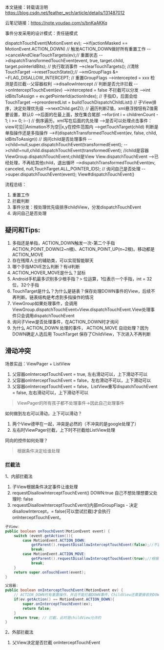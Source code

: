 本文链接：转载请注明
https://blog.csdn.net/feather_wch/article/details/131487012

云笔记链接：https://note.youdao.com/s/bnKaAKKq


事件分发采用的设计模式：责任链模式

dispatchTouchEvent(MotionEvent ev);
-->if(actionMasked == MotionEvent.ACTION_DOWN) // 触发ACTION_DOWN做好所有重置工作
  -->cancelAndClearTouchTargets(ev);// 重置状态
    -->dispatchTransformedTouchEvent(event, true, target.child, target.pointerIdBits); // 执行取消事件
    -->clearTouchTargets(); //清除TouchTarget
  -->resetTouchState();//
    -->mGroupFlags &= ~FLAG_DISALLOW_INTERCEPT; // 重置GroupFlags
-->intercepted = xxx 检测是否拦截--父容器权利
  -->disallowIntercept // 判断是否允许拦截
    -->onInterceptTouchEvent(ev)
-->intercepted = false 不拦截可以分发
  -->int idBitsToAssign = ev.getPointerId(actionIndex); // 手指ID，后面会给TouchTarget
  -->preorderedList = buildTouchDispatchChildList() // 子View排序，决定处理优先级
    -->nextChild.getZ(); // 遍历判断Z值，xml悬浮按钮有Z值需要设置，默认0
    -->后面的在最上面，放在集合尾部
  -->for(int i = childrenCount - 1; i >= 0; i--) // 倒序遍历，xml写在后面的先处理
    -->是否可以处理点击事件：view可见||Animation不为空||x,y在控件范围内
    -->getTouchTarget(child) 判断是单指操作还是多指操作
    -->if(dispatchTransformedTouchEvent(ev, false, child, idBitsToAssign)) // 询问child是否处理事件
      -->child=null,super.dispatchTouchEvent(transformedEvent);
      -->child!=null,child.dispatchTouchEvent(transformedEvent); //child是容器ViewGroup.dispatchTouchEvent;child是View View.dispatchTouchEvent
      -->已经处理，不再给其他child，退出循环
-->dispatchTransformedTouchEvent(ev, canceled, null,TouchTarget.ALL_POINTER_IDS); // 询问自己是否处理
  -->super.dispatchTouchEvent(event); View#dispatchTouchEvent()

流程总结：
1. 重置工作
2. 拦截判断
3. 事件分发：按处理优先级排序childView，分发dispatchTouchEvent
4. 询问自己是否处理

## 疑问和Tips:
1. 多指还是单指，ACTION_DOWN触发一次-第二个手指ACTION_POINT_DOWN(2~n根)、ACTION_POINT_UP(n~2根)。移动都是ACTION_MOVE
2. 存在残障人士的辅助类，可以实现智能聊天
3. 哪个手指MOVE怎么判断？有id判断
4. ACTION_HOVER_MOVE是什么？鼠标
5. Android手机最多识别多少根手指？> 位运算，1位表示一个手指，int = 32位，32个手指
6. TouchTarget是什么？为什么是链表？保存处理DOWN事件的View，后续不再判断。链表结构是考虑到多指操作的情况
7. ViewGroup如果处理事件，会调用ViewGroup.dispatchTouchEvent+View.dispatchTouchEvent.View处理事件只会调用dispatchTouchEvent
8. 询问子View是否处理事件，在ACTION_DOWN时才询问
9. 为什么 ACTION_DOWN 处理的事件， ACTION_MOVE 自动处理？因为DOWN确定人选后用 TouchTarget 保存了ChildView，下次进入不再判断

## 滑动冲突

场景实战：ViewPager + ListView
1. 父容器onInterceptTouchEvent = true, 左右滑动可以，上下滑动不可以
2. 父容器onInterceptTouchEvent = false，左右滑动不可以，上下滑动可以
3. 父容器onInterceptTouchEvent = false，ListView重写dispatchTouchEvent = false, 左右滑动可以，上下滑动不可以
> ViewPager的所有孩子都不处理事件->因此自己处理事件

如何做到左右可以滑动，上下可以滑动？
1. 两个View德甲在一起，冲突是必然的（不冲突的是google处理了）
2. 左右时ViewPager拦截，上下时不拦截给ListView处理

同向的控件如何处理？
> 根据条件决定给谁处理

### 拦截法

1、内部拦截法
1. 子View根据条件决定事件让谁处理
2. requestDisallowInterceptTouchEvent() DOWN:true 自己不想处理想要父处理时: false
3. requestDisallowInterceptTouchEvent()内部mGroupFlags - 决定 disallowIntercept，= false(可以尝试拦截)才会执行 onInterceptTouchEvent。
```java
子View:
public boolean onTouchEvent(MotionEvent event) {
    switch (event.getAction()){
        case MotionEvent.ACTION_DOWN:
            getParent().requestDisallowInterceptTouchEvent(false);//不要拦截
            break;
        case MotionEvent.ACTION_MOVE:
            getParent().requestDisallowInterceptTouchEvent(true);//根据条件判断，进行拦截
            break;
    }
    return super.onTouchEvent(event);
}

父容器:
public boolean onInterceptTouchEvent(MotionEvent ev) {
    // ACTION_DOWN时有重置操作，并且不能拦截DOWN事件，ChildView还需要接收到DOWN去 requestDisallowInterceptTouchEvent
    if(ev.getAction() == MotionEvent.ACTION_DOWN){
        super.onInterceptTouchEvent(ev);
        return false;
    }
    return true; // 拦截，此时是childView允许的
}
```

2、外部拦截法
1. 父View决定是否拦截 onInterceptTouchEvent

